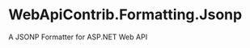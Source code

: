 WebApiContrib.Formatting.Jsonp
==============================

A JSONP Formatter for ASP.NET Web API